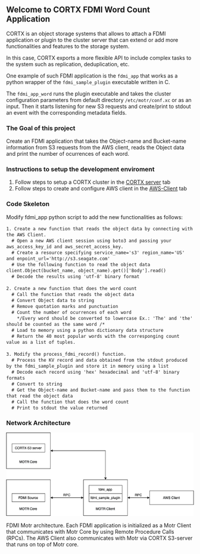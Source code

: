 ## Welcome to CORTX FDMI Word Count Application

CORTX is an object storage systems that allows to attach a FDMI application or plugin to the cluster server that can extend or add more functionalities and features to the storage system.

In this case, CORTX exports a more flexible API to include complex tasks to the system such as replication, deduplication, etc.
 
One example of such FDMI application is the `fdmi_app` that works as a python wrapper of the `fdmi_sample_plugin` executable written in C.

The `fdmi_app_word` runs the plugin executable and takes the cluster configuration parameters from default directory `/etc/motr/conf.xc` or as an input.
Then it starts listening for new S3 requests and create/print to stdout an event with the corresponding metadata fields. 

### The Goal of this project
Create an FDMI application that takes the Object-name and Bucket-name information from S3 requests from the AWS client, reads the Object data and print the number of ocurrences of each word.

### Instructions to setup the development enviroment

1. Follow steps to setup a CORTX cluster in the [CORTX server](https://lia54.github.io/cortx-fdmi-app/server) tab
2. Follow steps to create and configure AWS client in the [AWS-Client](https://lia54.github.io/cortx-fdmi-app/awscli) tab


### Code Skeleton
Modify fdmi_app python script to add the new functionalities as follows:

```
1. Create a new function that reads the object data by connecting with the AWS Client.
  # Open a new AWS client session using boto3 and passing your aws_access_key_id and aws_secret_access_key.
  # Create a resource specifying service_name='s3' region_name='US' and enpoint_url='http://s3.seagate.com'
  # Use the following function to read the object data client.Object(bucket_name, object_name).get()['Body'].read()
  # Decode the results using 'utf-8' binary format
  
2. Create a new function that does the word count
  # Call the function that reads the object data
  # Convert Object data to string
  # Remove quotation marks and punctuation
  # Count the number of ocurrences of each word 
    */Every word should be converted to lowercase Ex.: 'The' and 'the' should be counted as the same word /*
  # Load to memory using a python dictionary data structure
  # Return the 40 most popular words with the corresponging count value as a list of tuples.
  
3. Modify the process_fdmi_record() function.
  # Process the KV record and data obtained from the stdout produced by the fdmi_sample_plugin and store it in memory using a list
  # Decode each record using 'hex' hexadecimal and 'utf-8' binary formats
  # Convert to string
  # Get the Object-name and Bucket-name and pass them to the function that read the object data
  # Call the function that does the word count
  # Print to stdout the value returned 
```

### Network Architecture

![CORTX MOTR FDMI Architecture](./images/CORTX-Motr-fdmi.png)

FDMI Motr architecture. 
Each FDMI application is initialized as a Motr Client that communicates with Motr Core by using Remote Procedure Calls (RPCs). 
The AWS Client also communicates with Motr via CORTX S3-server that runs on top of Motr core. 
 


